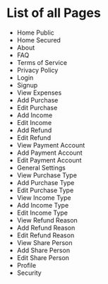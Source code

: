 # List of all Pages

- Home Public
- Home Secured
- About
- FAQ
- Terms of Service
- Privacy Policy
- Login
- Signup
- View Expenses
- Add Purchase
- Edit Purchase
- Add Income
- Edit Income
- Add Refund
- Edit Refund
- View Payment Account
- Add Payment Account
- Edit Payment Account
- General Settings
- View Purchase Type
- Add Purchase Type
- Edit Purchase Type
- View Income Type
- Add Income Type
- Edit Income Type
- View Refund Reason
- Add Refund Reason
- Edit Refund Reason
- View Share Person
- Add Share Person
- Edit Share Person
- Profile
- Security

